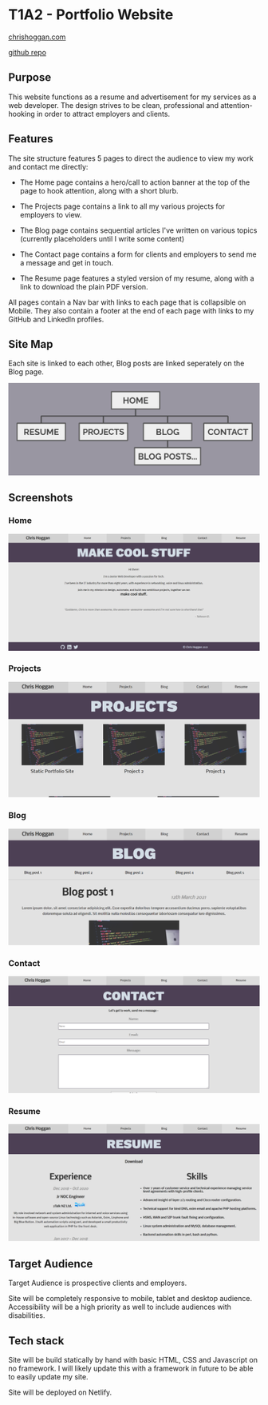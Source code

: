 # T1A2 - Portfolio Website

[chrishoggan.com](http://chrishoggan.com)

[github repo](https://github.com/devodude/T1A2)

## Purpose

This website functions as a resume and advertisement for my services as a web developer. The design strives to be clean, professional and attention-hooking in order to attract employers and clients.

## Features

The site structure features 5 pages to direct the audience to view my work and contact me directly:

- The Home page contains a hero/call to action banner at the top of the page to hook attention, along with a short blurb.

- The Projects page contains a link to all my various projects for employers to view.

- The Blog page contains sequential articles I've written on various topics (currently placeholders until I write some content)

- The Contact page contains a form for clients and employers to send me a message and get in touch.

- The Resume page features a styled version of my resume, along with a link to download the plain PDF version.

All pages contain a Nav bar with links to each page that is collapsible on Mobile. They also contain a footer at the end of each page with links to my GitHub and LinkedIn profiles.

## Site Map

Each site is linked to each other, Blog posts are linked seperately on the Blog page.

![Site Map](./docs/sitemap.png)

## Screenshots

### Home
![home](./docs/home.png)
### Projects
![projects](./docs/projects.png)
### Blog
![blog](./docs/blog.png)
### Contact
![contact](./docs/contact.png)
### Resume
![resume](./docs/resume.png)

## Target Audience

Target Audience is prospective clients and employers.

Site will be completely responsive to mobile, tablet and desktop audience. Accessibility will be a high priority as well to include audiences with disabilities.

## Tech stack

Site will be build statically by hand with basic HTML, CSS and Javascript on no framework. I will likely update this with a framework in future to be able to easily update my site.

Site will be deployed on Netlify.



